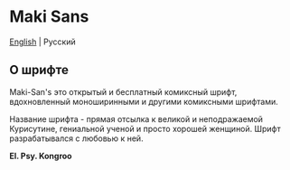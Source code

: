 # Maki Sans
[English](./.github/readme.md) | Русский

## О шрифте
Maki-San's это открытый и бесплатный комиксный шрифт, вдохновленный моноширинными и другими комиксными шрифтами.

Название шрифта - прямая отсылка к великой и неподражаемой Курисутине, гениальной ученой и просто хорошей женщиной. Шрифт разрабатывался с любовью к ней.

__El. Psy. Kongroo__

